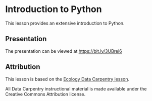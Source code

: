 # Introduction to Python

This lesson provides an extensive introduction to Python.

## Presentation

The presentation can be viewed at https://bit.ly/3UBrei6

## Attribution

This lesson is based on the [Ecology Data Carpentry lesson](https://datacarpentry.org/python-ecology-lesson/).

All Data Carpentry instructional material is made available under the Creative Commons Attribution license.
